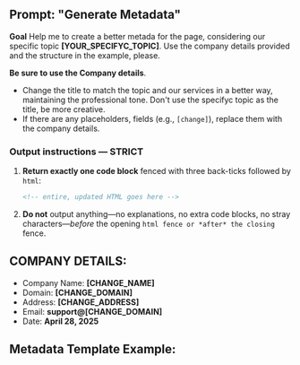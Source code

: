 ## Prompt: "Generate Metadata"

**Goal** Help me to create a better metada for the page, considering our specific topic **[YOUR_SPECIFYC_TOPIC]**. Use the company details provided and the structure in the example, please.

**Be sure to use the Company details**.

- Change the title to match the topic and our services in a better way, maintaining the professional tone. Don't use the specifyc topic as the title, be more creative.
- If there are any placeholders, fields (e.g., `[change]`), replace them with the company details.

### Output instructions — **STRICT**

1. **Return exactly one code block** fenced with three back-ticks followed by `html`:

   ```html
   <!-- entire, updated HTML goes here -->
   ```

2. **Do not** output anything—no explanations, no extra code blocks, no stray characters—_before_ the opening `html fence or *after* the closing ` fence.

## COMPANY DETAILS:

- Company Name: **[CHANGE_NAME]**
- Domain: **[CHANGE_DOMAIN]**
- Address: **[CHANGE_ADDRESS]**
- Email: **support@[CHANGE_DOMAIN]**
- Date: **April 28, 2025**

## Metadata Template Example:

<title>Professional Home Styling & Color Matching Service | <CHANGE_NAME></title>
<!-- Main information -->
<meta name="description" content="[change_NAME] offers professional remote home styling and color matching services. Upload room photos to receive custom color palettes, paint suggestions, and expert styling tips tailored to your space." />
<meta name="author" content="[change_NAME]" />
<!-- Creation and modification dates -->
<meta name="date" content="2025-04" />
<meta name="revised" content="2025-04" />
<!-- Keywords -->
<meta name="keywords" content="remote home styling, color matching service, custom color palettes, paint suggestions, room styling tips, [change_NAME], interior design help, online home consultation, house flipping design, new homeowner design, home color flow planning, custom mood boards" />
<!-- Open Graph for social media sharing -->
<meta property="og:title" content="Remote Home Styling & Color Matching: Professional Design Services from Your Photos" />
<meta property="og:description" content="Upload your room photos and receive custom color palettes, paint suggestions, and expert styling tips. Perfect for new homeowners and house flippers seeking professional design guidance." />
<meta property="og:type" content="website" />
<meta property="og:url" content="https://[change_NAME].com/" />
<meta property="og:site_name" content="[change_NAME]" />
<!-- Twitter Card -->
<meta name="twitter:title" content="Remote Home Styling & Color Matching: Professional Design Services from Your Photos" />
<meta name="twitter:description" content="Upload your room photos and receive custom color palettes, paint suggestions, and expert styling tips. Perfect for new homeowners and house flippers seeking professional design guidance." />
<!-- Canonical links -->
<link rel="canonical" href="https://[change_NAME].com/" />
